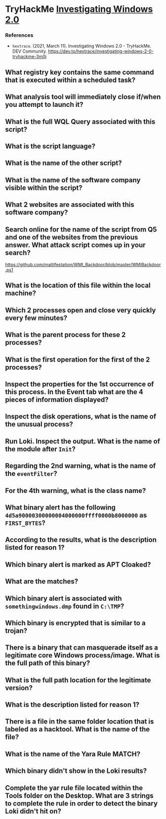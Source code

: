 # TryHackMe [Investigating Windows 2.0](https://tryhackme.com/room/investigatingwindows2)
### References
* `hextrace`. (2021, March 11). Investigating Windows 2.0 - TryHackMe. DEV Community. https://dev.to/hextrace/investigating-windows-2-0-tryhackme-3m0j
## What registry key contains the same command that is executed within a scheduled task?
## What analysis tool will immediately close if/when you attempt to launch it?
## What is the full WQL Query associated with this script?
## What is the script language?
## What is the name of the other script?
## What is the name of the software company visible within the script?
## What 2 websites are associated with this software company?
## Search online for the name of the script from Q5 and one of the websites from the previous answer. What attack script comes up in your search?
https://github.com/mattifestation/WMI_Backdoor/blob/master/WMIBackdoor.ps1
## What is the location of this file within the local machine?
## Which 2 processes open and close very quickly every few minutes?
## What is the parent process for these 2 processes?
## What is the first operation for the first of the 2 processes?
## Inspect the properties for the 1st occurrence of this process. In the Event tab what are the 4 pieces of information displayed?
## Inspect the disk operations, what is the name of the unusual process?
## Run Loki. Inspect the output. What is the name of the module after `Init`?
## Regarding the 2nd warning, what is the name of the `eventFilter`?
## For the 4th warning, what is the class name?
## What binary alert has the following `4d5a90000300000004000000ffff0000b8000000` as `FIRST_BYTES`?
## According to the results, what is the description listed for reason 1?
## Which binary alert is marked as APT Cloaked?
## What are the matches?
## Which binary alert is associated with `somethingwindows.dmp` found in `C:\TMP`?
## Which binary is encrypted that is similar to a trojan?
## There is a binary that can masquerade itself as a legitimate core Windows process/image. What is the full path of this binary?
## What is the full path location for the legitimate version?
## What is the description listed for reason 1?
## There is a file in the same folder location that is labeled as a hacktool. What is the name of the file?
## What is the name of the Yara Rule MATCH?
## Which binary didn't show in the Loki results?
## Complete the yar rule file located within the Tools folder on the Desktop. What are 3 strings to complete the rule in order to detect the binary Loki didn't hit on?





